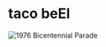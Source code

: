 # taco beEl

![1976 Bicentennial Parade](https://ia601909.us.archive.org/12/items/1-3_20201021/1%20%283%29.JPG)

